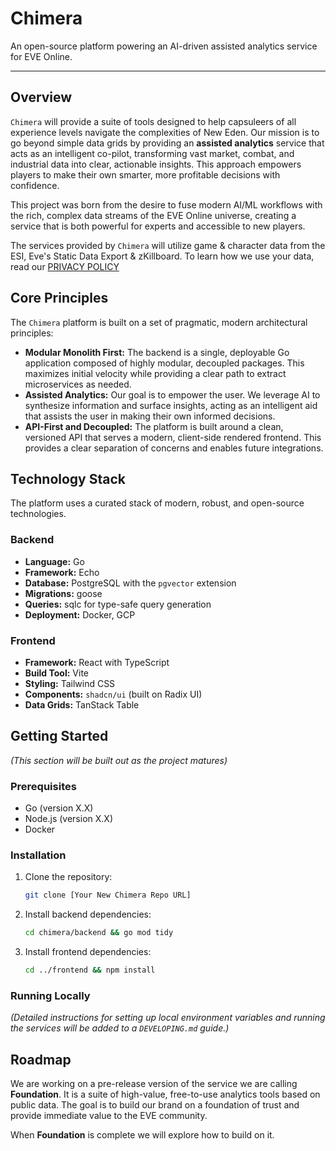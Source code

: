 # Chimera

An open-source platform powering an AI-driven assisted analytics service for EVE Online.

---

## Overview

`Chimera` will provide a suite of tools designed to help capsuleers of all experience levels navigate the complexities of New Eden. Our mission is to go beyond simple data grids by providing an **assisted analytics** service that acts as an intelligent co-pilot, transforming vast market, combat, and industrial data into clear, actionable insights. This approach empowers players to make their own smarter, more profitable decisions with confidence.

This project was born from the desire to fuse modern AI/ML workflows with the rich, complex data streams of the EVE Online universe, creating a service that is both powerful for experts and accessible to new players. 

The services provided by `Chimera` will utilize game & character data from the ESI, Eve's Static Data Export & zKillboard. To learn how we use your data, read our [PRIVACY POLICY](privacy_policy_link)

## Core Principles

The `Chimera` platform is built on a set of pragmatic, modern architectural principles:

* **Modular Monolith First:** The backend is a single, deployable Go application composed of highly modular, decoupled packages. This maximizes initial velocity while providing a clear path to extract microservices as needed.
* **Assisted Analytics:** Our goal is to empower the user. We leverage AI to synthesize information and surface insights, acting as an intelligent aid that assists the user in making their own informed decisions.
* **API-First and Decoupled:** The platform is built around a clean, versioned API that serves a modern, client-side rendered frontend. This provides a clear separation of concerns and enables future integrations.

## Technology Stack

The platform uses a curated stack of modern, robust, and open-source technologies.

### Backend
* **Language:** Go
* **Framework:** Echo
* **Database:** PostgreSQL with the `pgvector` extension
* **Migrations:** goose
* **Queries:** sqlc for type-safe query generation
* **Deployment:** Docker, GCP

### Frontend
* **Framework:** React with TypeScript
* **Build Tool:** Vite
* **Styling:** Tailwind CSS
* **Components:** `shadcn/ui` (built on Radix UI)
* **Data Grids:** TanStack Table

## Getting Started

*(This section will be built out as the project matures)*

### Prerequisites

* Go (version X.X)
* Node.js (version X.X)
* Docker

### Installation

1.  Clone the repository:
    ```bash
    git clone [Your New Chimera Repo URL]
    ```
2.  Install backend dependencies:
    ```bash
    cd chimera/backend && go mod tidy
    ```
3.  Install frontend dependencies:
    ```bash
    cd ../frontend && npm install
    ```

### Running Locally

*(Detailed instructions for setting up local environment variables and running the services will be added to a `DEVELOPING.md` guide.)*

## Roadmap

We are working on a pre-release version of the service we are calling **Foundation**. It is a suite of high-value, free-to-use analytics tools based on public data. The goal is to build our brand on a foundation of trust and provide immediate value to the EVE community.

When **Foundation** is complete we will explore how to build on it.
